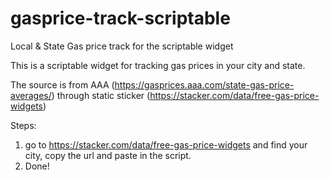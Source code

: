 # gasprice-track-scriptable
Local &amp; State Gas price track for the scriptable widget

This is a scriptable widget for tracking gas prices in your city and state.

The source is from AAA (https://gasprices.aaa.com/state-gas-price-averages/) through static sticker (https://stacker.com/data/free-gas-price-widgets)

Steps:
1. go to https://stacker.com/data/free-gas-price-widgets and find your city, copy the url and paste in the script.
2. Done!
